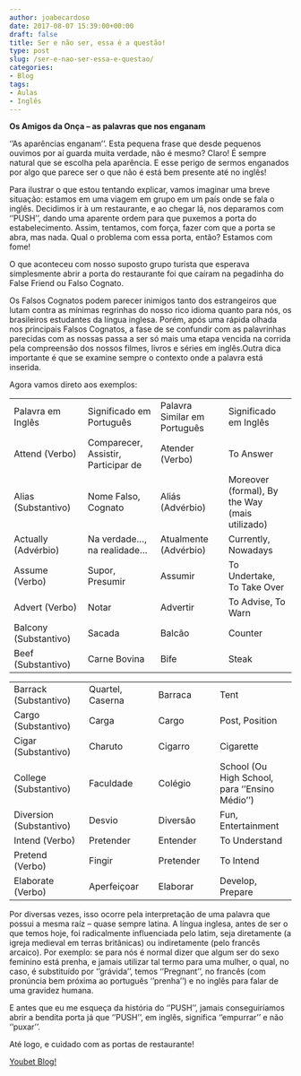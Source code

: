 ```yaml
---
author: joabecardoso
date: 2017-08-07 15:39:00+00:00
draft: false
title: Ser e não ser, essa é a questão!
type: post
slug: /ser-e-nao-ser-essa-e-questao/
categories:
- Blog
tags:
- Aulas
- Inglês
---
```


**Os Amigos da Onça – as palavras que nos enganam**


‘’As aparências enganam’’. Esta pequena frase que desde pequenos ouvimos por aí guarda muita verdade, não é mesmo? Claro! É sempre natural que se escolha pela aparência. E esse perigo de sermos enganados por algo que parece ser o que não é está bem presente até no inglês!

Para ilustrar o que estou tentando explicar, vamos imaginar uma breve situação: estamos em uma viagem em grupo em um país onde se fala o inglês. Decidimos ir à um restaurante, e ao chegar lá, nos deparamos com ‘’PUSH’’, dando uma aparente ordem para que puxemos a porta do estabelecimento. Assim, tentamos, com força, fazer com que a porta se abra, mas nada. Qual o problema com essa porta, então? Estamos com fome!

O que aconteceu com nosso suposto grupo turista que esperava simplesmente abrir a porta do restaurante foi que caíram na pegadinha do False Friend ou Falso Cognato.

Os Falsos Cognatos podem parecer inimigos tanto dos estrangeiros que lutam contra as mínimas regrinhas do nosso rico idioma quanto para nós, os brasileiros estudantes da língua inglesa. Porém, após uma rápida olhada nos principais Falsos Cognatos, a fase de se confundir com as palavrinhas parecidas com as nossas passa a ser só mais uma etapa vencida na corrida pela compreensão dos nossos filmes, livros e séries em inglês.Outra dica importante é que se examine sempre o contexto onde a palavra está inserida.

Agora vamos direto aos exemplos:
<table width="581" >
<tbody >
<tr >

<td width="145" >Palavra em Inglês
</td>

<td width="145" >Significado em Português
</td>

<td width="145" >Palavra Similar em Português
</td>

<td width="145" >Significado em Inglês
</td>
</tr>
<tr >

<td width="145" >Attend (Verbo)
</td>

<td width="145" >Comparecer, Assistir, Participar de
</td>

<td width="145" >Atender (Verbo)
</td>

<td width="145" >To Answer
</td>
</tr>
<tr >

<td width="145" >Alias (Substantivo)
</td>

<td width="145" >Nome Falso, Cognato
</td>

<td width="145" >Aliás (Advérbio)
</td>

<td width="145" >Moreover (formal), By the Way (mais utilizado)
</td>
</tr>
<tr >

<td width="145" >Actually (Advérbio)
</td>

<td width="145" >Na verdade…, na realidade…
</td>

<td width="145" >Atualmente (Advérbio)
</td>

<td width="145" >Currently, Nowadays
</td>
</tr>
<tr >

<td width="145" >Assume (Verbo)
</td>

<td width="145" >Supor, Presumir
</td>

<td width="145" >Assumir
</td>

<td width="145" >To Undertake, To Take Over
</td>
</tr>
<tr >

<td width="145" >Advert (Verbo)
</td>

<td width="145" >Notar
</td>

<td width="145" >Advertir
</td>

<td width="145" >To Advise, To Warn
</td>
</tr>
<tr >

<td width="145" >Balcony (Substantivo)
</td>

<td width="145" >Sacada
</td>

<td width="145" >Balcão
</td>

<td width="145" >Counter
</td>
</tr>
<tr >

<td width="145" >Beef (Substantivo)
</td>

<td width="145" >Carne Bovina
</td>

<td width="145" >Bife
</td>

<td width="145" >Steak
</td>
</tr>
</tbody>
</table>
<table width="580" >
<tbody >
<tr >

<td width="151" >Barrack (Substantivo)
</td>

<td width="147" >Quartel, Caserna
</td>

<td width="133" >Barraca
</td>

<td width="150" >Tent
</td>
</tr>
<tr >

<td width="151" >Cargo (Substantivo)
</td>

<td width="147" >Carga
</td>

<td width="133" >Cargo
</td>

<td width="150" >Post, Position
</td>
</tr>
<tr >

<td width="151" >Cigar (Substantivo)
</td>

<td width="147" >Charuto
</td>

<td width="133" >Cigarro
</td>

<td width="150" >Cigarette
</td>
</tr>
<tr >

<td width="151" >College (Substantivo)
</td>

<td width="147" >Faculdade
</td>

<td width="133" >Colégio
</td>

<td width="150" >School (Ou High School, para ‘’Ensino Médio’’)
</td>
</tr>
<tr >

<td width="151" >Diversion (Substantivo)
</td>

<td width="147" >Desvio
</td>

<td width="133" >Diversão
</td>

<td width="150" >Fun, Entertainment
</td>
</tr>
<tr >

<td width="151" >Intend (Verbo)
</td>

<td width="147" >Pretender
</td>

<td width="133" >Entender
</td>

<td width="150" >To Understand
</td>
</tr>
<tr >

<td width="151" >Pretend (Verbo)
</td>

<td width="147" >Fingir
</td>

<td width="133" >Pretender
</td>

<td width="150" >To Intend
</td>
</tr>
<tr >

<td width="151" >Elaborate (Verbo)
</td>

<td width="147" >Aperfeiçoar
</td>

<td width="133" >Elaborar
</td>

<td width="150" >Develop, Prepare
</td>
</tr>
</tbody>
</table>


Por diversas vezes, isso ocorre pela interpretação de uma palavra que possui a mesma raíz – quase sempre latina. A língua inglesa, antes de ser o que temos hoje, foi radicalmente influenciada pelo latim, seja diretamente (a igreja medieval em terras britânicas) ou indiretamente (pelo francês arcaico). Por exemplo: se para nós é normal dizer que algum ser do sexo feminino está prenha, e jamais utilizar tal termo para uma mulher, o qual, no caso, é substituído por ‘’grávida’’, temos ‘’Pregnant’’, no francês (com pronúncia bem próxima ao português ‘’prenha’’) e no inglês para falar de uma gravidez humana.

E antes que eu me esqueça da história do ‘’PUSH’’, jamais conseguiríamos abrir a bendita porta já que ‘’PUSH’’, em inglês, significa ‘’empurrar’’ e não ‘’puxar’’.

Até logo, e cuidado com as portas de restaurante!

[Youbet Blog!](http://youbetschool.web7641.kinghost.net/blog/)
